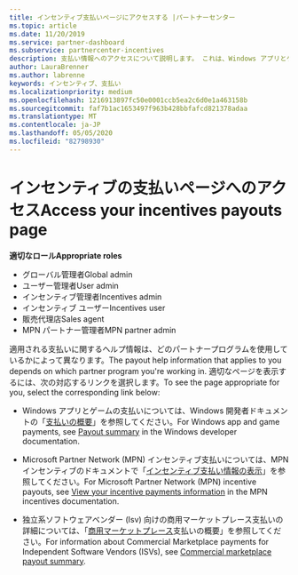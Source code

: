 ```yaml
---
title: インセンティブ支払いページにアクセスする |パートナーセンター
ms.topic: article
ms.date: 11/20/2019
ms.service: partner-dashboard
ms.subservice: partnercenter-incentives
description: 支払い情報へのアクセスについて説明します。 これは、Windows アプリとゲームの支払いに加えて、MPN インセンティブ支払いにも適用されます。
author: LauraBrenner
ms.author: labrenne
keywords: インセンティブ、支払い
ms.localizationpriority: medium
ms.openlocfilehash: 1216913897fc50e0001ccb5ea2c6d0e1a463158b
ms.sourcegitcommit: faf7b1ac1653497f963b428bbfafcd821378adaa
ms.translationtype: MT
ms.contentlocale: ja-JP
ms.lasthandoff: 05/05/2020
ms.locfileid: "82798930"
---
```

# <a name="access-your-incentives-payouts-page"></a><span data-ttu-id="e59d6-105">インセンティブの支払いページへのアクセス</span><span class="sxs-lookup"><span data-stu-id="e59d6-105">Access your incentives payouts page</span></span>

<span data-ttu-id="e59d6-106">**適切なロール**</span><span class="sxs-lookup"><span data-stu-id="e59d6-106">**Appropriate roles**</span></span>
-   <span data-ttu-id="e59d6-107">グローバル管理者</span><span class="sxs-lookup"><span data-stu-id="e59d6-107">Global admin</span></span>
-   <span data-ttu-id="e59d6-108">ユーザー管理者</span><span class="sxs-lookup"><span data-stu-id="e59d6-108">User admin</span></span>
-   <span data-ttu-id="e59d6-109">インセンティブ管理者</span><span class="sxs-lookup"><span data-stu-id="e59d6-109">Incentives admin</span></span>
-   <span data-ttu-id="e59d6-110">インセンティブ ユーザー</span><span class="sxs-lookup"><span data-stu-id="e59d6-110">Incentives user</span></span>
-   <span data-ttu-id="e59d6-111">販売代理店</span><span class="sxs-lookup"><span data-stu-id="e59d6-111">Sales agent</span></span>
-   <span data-ttu-id="e59d6-112">MPN パートナー管理者</span><span class="sxs-lookup"><span data-stu-id="e59d6-112">MPN partner admin</span></span>

<span data-ttu-id="e59d6-113">適用される支払いに関するヘルプ情報は、どのパートナープログラムを使用しているかによって異なります。</span><span class="sxs-lookup"><span data-stu-id="e59d6-113">The payout help information that applies to you depends on which partner program you're working in.</span></span> <span data-ttu-id="e59d6-114">適切なページを表示するには、次の対応するリンクを選択します。</span><span class="sxs-lookup"><span data-stu-id="e59d6-114">To see the page appropriate for you, select the corresponding link below:</span></span>

- <span data-ttu-id="e59d6-115">Windows アプリとゲームの支払いについては、Windows 開発者ドキュメントの「[支払いの概要](https://docs.microsoft.com/windows/uwp/publish/payout-summary)」を参照してください。</span><span class="sxs-lookup"><span data-stu-id="e59d6-115">For Windows app and game payments, see [Payout summary](https://docs.microsoft.com/windows/uwp/publish/payout-summary) in the Windows developer documentation.</span></span>

- <span data-ttu-id="e59d6-116">Microsoft Partner Network (MPN) インセンティブ支払いについては、MPN インセンティブのドキュメントで「[インセンティブ支払い情報の表示](understand-incentive-payouts.md)」を参照してください。</span><span class="sxs-lookup"><span data-stu-id="e59d6-116">For Microsoft Partner Network (MPN) incentive payouts, see [View your incentive payments information](understand-incentive-payouts.md) in the MPN incentives documentation.</span></span>

- <span data-ttu-id="e59d6-117">独立系ソフトウェアベンダー (Isv) 向けの商用マーケットプレース支払いの詳細については、「[商用マーケットプレース](https://docs.microsoft.com/azure/marketplace/partner-center-portal/payout-summary)支払いの概要」を参照してください。</span><span class="sxs-lookup"><span data-stu-id="e59d6-117">For information about Commercial Marketplace payments for Independent Software Vendors (ISVs), see [Commercial marketplace payout summary](https://docs.microsoft.com/azure/marketplace/partner-center-portal/payout-summary).</span></span>

